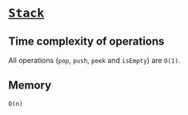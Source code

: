 # [`Stack`](./stack.js)

## Time complexity of operations

All operations (`pop`, `push`, `peek` and `isEmpty`) are `O(1)`.

## Memory

`O(n)`
